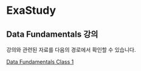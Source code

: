 # ExaStudy

## Data Fundamentals 강의

강의와 관련된 자료를 다음의 경로에서 확인할 수 있습니다.

[Data Fundamentals Class 1](data_fundamentals_class_1)
